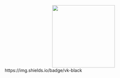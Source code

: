 <div id="header" align="center">
  <img src="https://media.giphy.com/media/O5MMKTXFyO98Y/giphy.gif" width="200"/>
</div>
https://img.shields.io/badge/vk-black
